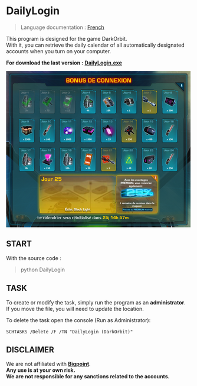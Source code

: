 
# DailyLogin

> Language documentation : [French](https://github.com/PAVfr/DailyLogin/blob/master/README.md)

This program is designed for the game DarkOrbit.\
With it, you can retrieve the daily calendar of all automatically designated accounts when you turn on your computer.

**For download the last version :** **[DailyLogin.exe](https://github.com/PAVfr/DailyLogin/releases/latest)**

![alt text](preview.png)

## START
With the source code :
> python DailyLogin

## TASK
To create or modify the task, simply run the program as an **administrator**. \
If you move the file, you will need to update the location.

To delete the task open the console (Run as Administrator):
```
SCHTASKS /Delete /F /TN "DailyLogin (DarkOrbit)"
```

## DISCLAIMER
We are not affiliated with **[Bigpoint](https://www.bigpoint.net)**. \
**Any use is at your own risk. \
We are not responsible for any sanctions related to the accounts.**
